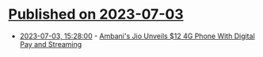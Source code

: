 # [Published on 2023-07-03](index.md)

* [2023-07-03, 15:28:00](https://hardware.slashdot.org/story/23/07/03/1528227/ambanis-jio-unveils-12-4g-phone-with-digital-pay-and-streaming?utm_source=rss1.0mainlinkanon&utm_medium=feed) - [Ambani's Jio Unveils $12 4G Phone With Digital Pay and Streaming](https://hardware.slashdot.org/story/23/07/03/1528227/ambanis-jio-unveils-12-4g-phone-with-digital-pay-and-streaming?utm_source=rss1.0mainlinkanon&utm_medium=feed)
